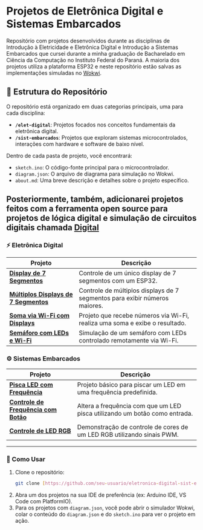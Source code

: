 # Projetos de Eletrônica Digital e Sistemas Embarcados

Repositório com projetos desenvolvidos durante as disciplinas de Introdução à Eletricidade e Eletrônica Digital e Introdução a Sistemas Embarcados que cursei durante a minha graduação de Bacharelado em Ciência da Computação no Instituto Federal do Paraná. A maioria dos projetos utiliza a plataforma ESP32 e neste reposítório estão salvas as implementações simuladas no [Wokwi](https://wokwi.com/).

## 🎯 Estrutura do Repositório

O repositório está organizado em duas categorias principais, uma para cada disciplina:

* **`/elet-digital`**: Projetos focados nos conceitos fundamentais da eletrônica digital.
* **`/sist-embarcados`**: Projetos que exploram sistemas microcontrolados, interações com hardware e software de baixo nível.

Dentro de cada pasta de projeto, você encontrará:
* `sketch.ino`: O código-fonte principal para o microcontrolador.
* `diagram.json`: O arquivo de diagrama para simulação no Wokwi.
* `about.md`: Uma breve descrição e detalhes sobre o projeto específico.

Posteriormente, também, adicionarei projetos feitos com a ferramenta open source para projetos de lógica digital e simulação de circuitos digitais chamada [Digital](https://github.com/hneemann/Digital)
---


### ⚡ Eletrônica Digital

| Projeto                                                                                 | Descrição                                                                          |
| --------------------------------------------------------------------------------------- | ---------------------------------------------------------------------------------- |
| [**Display de 7 Segmentos**](./elet-digital/esp32-e-display7segmentos-wowki)                  | Controle de um único display de 7 segmentos com um ESP32.                          |
| [**Múltiplos Displays de 7 Segmentos**](./elet-digital/esp32-e-multiplosdisplays7segmentos-wowki) | Controle de múltiplos displays de 7 segmentos para exibir números maiores.          |
| [**Soma via Wi-Fi com Displays**](./elet-digital/esp32-e-multiplosdisplays7segmentos-soma)     | Projeto que recebe números via Wi-Fi, realiza uma soma e exibe o resultado.        |
| [**Semáforo com LEDs e Wi-Fi**](./elet-digital/esp32-ledsSemaforico-wifi-wowki)                 | Simulação de um semáforo com LEDs controlado remotamente via Wi-Fi.                |

### ⚙️ Sistemas Embarcados

| Projeto                                                                    | Descrição                                                                      |
| -------------------------------------------------------------------------- | ------------------------------------------------------------------------------ |
| [**Pisca LED com Frequência**](./sist-embarcados/esp32-freq-led-pisca)         | Projeto básico para piscar um LED em uma frequência predefinida.               |
| [**Controle de Frequência com Botão**](./sist-embarcados/esp32-freq-led-botao) | Altera a frequência com que um LED pisca utilizando um botão como entrada.     |
| [**Controle de LED RGB**](./sist-embarcados/esp32-led-rgb)                     | Demonstração de controle de cores de um LED RGB utilizando sinais PWM.         |

---

### 🚀 Como Usar

1.  Clone o repositório:
    ```bash
    git clone [https://github.com/seu-usuario/eletronica-digital-sist-embarcados.git](https://github.com/seu-usuario/eletronica-digital-sist-embarcados.git)
    ```
2.  Abra um dos projetos na sua IDE de preferência (ex: Arduino IDE, VS Code com PlatformIO).
3.  Para os projetos com `diagram.json`, você pode abrir o simulador Wokwi, colar o conteúdo do `diagram.json` e do `sketch.ino` para ver o projeto em ação.